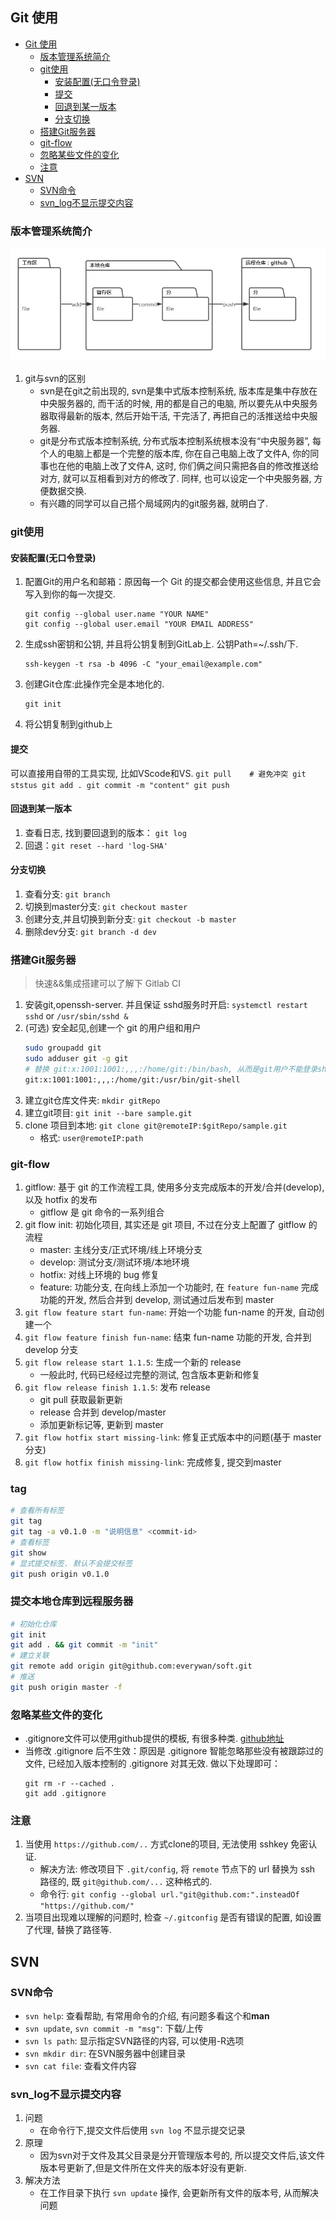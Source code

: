 ## Git 使用

<!-- TOC -->

- [Git 使用](#git-使用)
    - [版本管理系统简介](#版本管理系统简介)
    - [git使用](#git使用)
        - [安装配置(无口令登录)](#安装配置无口令登录)
        - [提交](#提交)
        - [回退到某一版本](#回退到某一版本)
        - [分支切换](#分支切换)
    - [搭建Git服务器](#搭建git服务器)
    - [git-flow](#git-flow)
    - [忽略某些文件的变化](#忽略某些文件的变化)
    - [注意](#注意)
- [SVN](#svn)
    - [SVN命令](#svn命令)
    - [svn_log不显示提交内容](#svn_log不显示提交内容)

<!-- /TOC -->


### 版本管理系统简介
![git结构](./attach/git.png "git结构")
1. git与svn的区别
    - svn是在git之前出现的, svn是集中式版本控制系统, 版本库是集中存放在中央服务器的, 而干活的时候, 用的都是自己的电脑, 所以要先从中央服务器取得最新的版本, 然后开始干活, 干完活了, 再把自己的活推送给中央服务器. 
    - git是分布式版本控制系统, 分布式版本控制系统根本没有“中央服务器”, 每个人的电脑上都是一个完整的版本库, 你在自己电脑上改了文件A, 你的同事也在他的电脑上改了文件A, 这时, 你们俩之间只需把各自的修改推送给对方, 就可以互相看到对方的修改了. 同样, 也可以设定一个中央服务器, 方便数据交换. 
    - 有兴趣的同学可以自己搭个局域网内的git服务器, 就明白了. 

### git使用
#### 安装配置(无口令登录)
1. 配置Git的用户名和邮箱：原因每一个 Git 的提交都会使用这些信息, 并且它会写入到你的每一次提交. 
    ````
    git config --global user.name "YOUR NAME"
    git config --global user.email "YOUR EMAIL ADDRESS"
    ````
2. 生成ssh密钥和公钥, 并且将公钥复制到GitLab上. 公钥Path=~/.ssh/下. 
    ````
    ssh-keygen -t rsa -b 4096 -C "your_email@example.com"
    ````
3. 创建Git仓库:此操作完全是本地化的. 
    ````
    git init
    ````
4. 将公钥复制到github上

#### 提交
可以直接用自带的工具实现, 比如VScode和VS. 
    ````
    git pull    # 避免冲突
    git ststus
    git add .
    git commit -m "content"
    git push
    ````

#### 回退到某一版本
1. 查看日志, 找到要回退到的版本： `git log`
2. 回退：`git reset --hard 'log-SHA'`

#### 分支切换
1. 查看分支: `git branch`
1. 切换到master分支: `git checkout master`
2. 创建分支,并且切换到新分支: `git checkout -b master`
2. 删除dev分支: `git branch -d dev`

### 搭建Git服务器
> 快速&&集成搭建可以了解下 Gitlab CI

1. 安装git,openssh-server. 并且保证 sshd服务时开启: `systemctl restart sshd` or `/usr/sbin/sshd &`
1. (可选) 安全起见,创建一个 git 的用户组和用户
    ```Bash
    sudo groupadd git
    sudo adduser git -g git
    # 替换 git:x:1001:1001:,,,:/home/git:/bin/bash, 从而是git用户不能登录shell
    git:x:1001:1001:,,,:/home/git:/usr/bin/git-shell
    ```
2. 建立git仓库文件夹: `mkdir gitRepo`
2. 建立git项目: `git init --bare sample.git`
3. clone 项目到本地: `git clone git@remoteIP:$gitRepo/sample.git`
    - 格式: `user@remoteIP:path`

### git-flow
1. gitflow: 基于 git 的工作流程工具, 使用多分支完成版本的开发/合并(develop), 以及 hotfix 的发布
    - gitflow 是 git 命令的一系列组合
1. git flow init: 初始化项目, 其实还是 git 项目, 不过在分支上配置了 gitflow 的流程
    - master: 主线分支/正式环境/线上环境分支
    - develop: 测试分支/测试环境/本地环境
    - hotfix: 对线上环境的 bug 修复
    - feature: 功能分支, 在向线上添加一个功能时, 在 `feature fun-name` 完成功能的开发, 然后合并到 develop, 测试通过后发布到 master
2. `git flow feature start fun-name`: 开始一个功能 fun-name 的开发, 自动创建一个
3. `git flow feature finish fun-name`: 结束 fun-name 功能的开发, 合并到 develop 分支
4. `git flow release start 1.1.5`: 生成一个新的 release
    - 一般此时, 代码已经经过完整的测试, 包含版本更新和修复
5. `git flow release finish 1.1.5`: 发布 release
    - git pull 获取最新更新
    - release 合并到 develop/master
    - 添加更新标记等, 更新到 master
6. `git flow hotfix start missing-link`: 修复正式版本中的问题(基于 master 分支)
7. `git flow hotfix finish missing-link`: 完成修复, 提交到master

### tag
```Bash
# 查看所有标签
git tag
git tag -a v0.1.0 -m "说明信息" <commit-id>
# 查看标签
git show
# 显式提交标签. 默认不会提交标签
git push origin v0.1.0
```

### 提交本地仓库到远程服务器
```Bash
# 初始化仓库
git init
git add . && git commit -m "init"
# 建立关联
git remote add origin git@github.com:everywan/soft.git
# 推送
git push origin master -f
```

### 忽略某些文件的变化
- .gitignore文件可以使用github提供的模板, 有很多种类. [github地址](https://github.com/github/gitignore)
- 当修改 .gitignore 后不生效：原因是 .gitignore 智能忽略那些没有被跟踪过的文件, 已经加入版本控制的 .gitignore 对其无效. 做以下处理即可：
    ````
    git rm -r --cached .
    git add .gitignore
    ````
### 注意
1. 当使用 `https://github.com/..` 方式clone的项目, 无法使用 sshkey 免密认证.
    - 解决方法: 修改项目下 `.git/config`, 将 `remote` 节点下的 url 替换为 ssh 路径的, 既 `git@github.com/...` 这种格式的.
    - 命令行: `git config --global url."git@github.com:".insteadOf "https://github.com/"`
2. 当项目出现难以理解的问题时, 检查 `~/.gitconfig` 是否有错误的配置, 如设置了代理, 替换了路径等.

## SVN
### SVN命令
- `svn help`: 查看帮助, 有常用命令的介绍, 有问题多看这个和**man**
- `svn update`, `svn commit -m "msg"`: 下载/上传
- `svn ls path`: 显示指定SVN路径的内容, 可以使用-R选项
- `svn mkdir dir`: 在SVN服务器中创建目录
- `svn cat file`: 查看文件内容

### svn_log不显示提交内容
1. 问题
    - 在命令行下,提交文件后使用 `svn log` 不显示提交记录
2. 原理
    - 因为svn对于文件及其父目录是分开管理版本号的, 所以提交文件后,该文件版本号更新了,但是文件所在文件夹的版本好没有更新.
3. 解决方法
    - 在工作目录下执行 `svn update` 操作, 会更新所有文件的版本号, 从而解决问题
